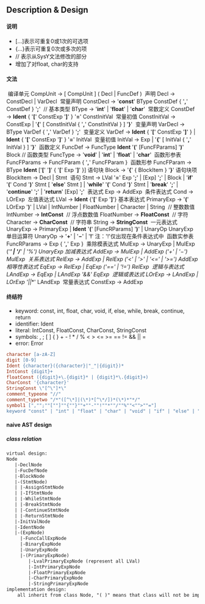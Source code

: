 ## Description & Design

#### 说明

- [...]表示可重复0或1次的可选项
- {...}表示可重复0次或多次的项
- // 表示从SysY文法修改的部分
- 增加了对float, char的支持

#### 文法

​	编译单元 CompUnit → [ CompUnit ] ( Decl | FuncDef ) 
​	声明 Decl → ConstDecl | VarDecl
​	常量声明 ConstDecl → '**const**' BType ConstDef { '**,**' ConstDef } '**;**' 
​	// 基本类型 BType → '**int**' | '**float**' | '**char**'
​	常数定义 ConstDef → **Ident** { '**[**' ConstExp '**]**' } '**=**' ConstInitVal
​	常量初值 ConstInitVal → ConstExp | '**{**' [ ConstInitVal { '**,**' ConstInitVal } ] '**}**'
​	变量声明 VarDecl → BType VarDef { '**,**' VarDef } '**;**'
​	变量定义 VarDef → **Ident** { '**[**' ConstExp '**]**' } | **Ident** { '**[**' ConstExp '**]**' } '**=**' InitVal
​	变量初值 InitVal → Exp | '**{**' [ InitVal { '**,**' InitVal } ] '**}**'
​	函数定义 FuncDef → FuncType **Ident** '**(**' [FuncFParams] '**)**' Block
 // 函数类型 FuncType → '**void**' | '**int**' | '**float**' | '**char**'
​	函数形参表 FuncFParams → FuncFParam { '**,**' FuncFParam } 
​	函数形参 FuncFParam → BType **Ident** ['**[**' '**]**' { '**[**' Exp '**]**' }] 
​	语句块 Block → '**{**' { BlockItem } '**}**'
​	语句块项 BlockItem → Decl | Stmt 
​	语句 Stmt → LVal '**=**' Exp '**;**' | [Exp] '**;**' | Block | '**if**' '**(**' Cond '**)**' Stmt [ '**else**' Stmt ] 	| '**while**' '**(**' Cond '**)**' Stmt | '**break**' '**;**' | '**continue**' '**;**' | '**return**' [Exp] '**;**'
​	表达式 Exp → AddExp
​	条件表达式 Cond → LOrExp
​	左值表达式 LVal → **Ident** {'**[**' Exp '**]**'}
​	基本表达式 PrimaryExp → '**(**' LOrExp '**)**' | LVal | IntNumber | FloatNumber | 		  Character | String
​	// 整数数值 IntNumber → **IntConst** 
​	// 浮点数数值 FloatNumber → **FloatConst**
​	// 字符 Character → **CharConst**
​	// 字符串 String → **StringConst**
​	一元表达式 UnaryExp → PrimaryExp | **Ident** '**(**' [FuncRParams] '**)**' | UnaryOp 	UnaryExp
​	单目运算符 UnaryOp → '**+**' | '**−**' | '**!**' 注：'!'仅出现在条件表达式中
​	函数实参表 FuncRParams → Exp { '**,**' Exp } 
​	乘除模表达式 MulExp → UnaryExp | MulExp ('*****' | '**/**' | '**%**') UnaryExp
​	加减表达式 AddExp → MulExp | AddExp ('**+**' | '**−**') MulExp
​	关系表达式 RelExp → AddExp | RelExp ('**<**' | '**>**' | '**<=**' | '**>=**') AddExp
​	相等性表达式 EqExp → RelExp | EqExp ('**==**' | '**!=**') RelExp
​	逻辑与表达式 LAndExp → EqExp | LAndExp '**&&**' EqExp
​	逻辑或表达式 LOrExp → LAndExp | LOrExp '**||**' LAndExp
​	常量表达式 ConstExp → AddExp

#### 终结符

- keyword: const, int, float, char, void, if, else, while, break, continue, return
- identifier: Ident
- literal: IntConst, FloatConst, CharConst, StringConst
- symbols: , ; [ ] { } + - ! * / % < > <= >= == != && || =
- error: Error

```lex
character [a-zA-Z]
digit [0-9]
Ident {character}({character}|"_"|{digit})*
IntConst {digit}+
floatConst ({digit}+\.{digit}* | {digit}*\.{digit}+)
CharConst '{character}'
StringConst \"[^\"]*\"
comment_typeone "//"
comment_typetwo "/*"([^\*]|(\*)*[^\*/])*(\*)*"*/"
symbol1 [","";""[""]""{""}""+""-""!""*""/""%""<"">""="]
keyword "const" | "int" | "float" | "char" | "void" | "if" | "else" | "while" | "break" | "continue" | "return"
```

#### naive AST design

##### class relation

```txt
virtual design:
Node
   |-DeclNode
   |-FucDefNode
   |-BlockNode
   |-(StmtNode)
   | |-AssignStmtNode
   | |-IfStmtNode
   | |-WhileStmtNode
   | |-BreakStmtNode
   | |-ContinueStmtNode
   | |-ReturnStmtNode
   |-InitValNode
   |-IdentNode
   |-(ExpNode)
     |-FuncCallExpNode
     |-BinaryExpNode
     |-UnaryExpNode
     |-(PrimaryExpNode)
        |-LvalPrimaryExpNode (represent all LVal)
        |-IntPrimaryExpNode
        |-FloatPrimaryExpNode
        |-CharPrimaryExpNode
        |-StringPrimaryExpNode
implementation design:
	all inherit from class Node, "( )" means that class will not be implemented.
```